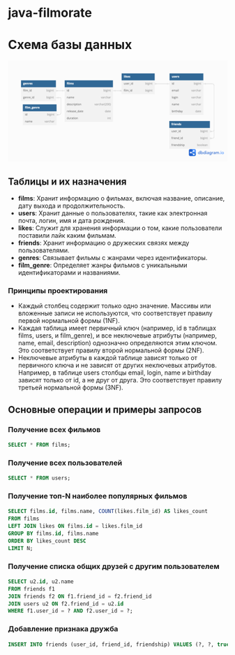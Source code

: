 # java-filmorate

# Схема базы данных

![Диаграмма базы данных](src/main/resources/images/filmorate_ER.png)

## Таблицы и их назначения

- **films**: Хранит информацию о фильмах, включая название, описание, дату выхода и продолжительность.
- **users**: Хранит данные о пользователях, такие как электронная почта, логин, имя и дата рождения.
- **likes**: Служит для хранения информации о том, какие пользователи поставили лайк каким фильмам.
- **friends**: Хранит информацию о дружеских связях между пользователями.
- **genres**: Связывает фильмы с жанрами через идентификаторы.
- **film_genre**: Определяет жанры фильмов с уникальными идентификаторами и названиями.


### Принципы проектирования

- Каждый столбец содержит только одно значение. Массивы или вложенные записи не используются, что соответствует правилу первой нормальной формы (1NF).
- Каждая таблица имеет первичный ключ (например, id в таблицах films, users, и film_genre), и все неключевые атрибуты (например, name, email, description) однозначно определяются этим ключом. Это соответствует правилу второй нормальной формы (2NF).
- Неключевые атрибуты в каждой таблице зависят только от первичного ключа и не зависят от других неключевых атрибутов. Например, в таблице users столбцы email, login, name и birthday зависят только от id, а не друг от друга. Это соответствует правилу третьей нормальной формы (3NF).

## Основные операции и примеры запросов

### Получение всех фильмов

```sql
SELECT * FROM films;
```

### Получение всех пользователей

```sql
SELECT * FROM users;
```

### Получение топ-N наиболее популярных фильмов

```sql
SELECT films.id, films.name, COUNT(likes.film_id) AS likes_count
FROM films
LEFT JOIN likes ON films.id = likes.film_id
GROUP BY films.id, films.name
ORDER BY likes_count DESC
LIMIT N;
```

### Получение списка общих друзей с другим пользователем

```sql
SELECT u2.id, u2.name
FROM friends f1
JOIN friends f2 ON f1.friend_id = f2.friend_id
JOIN users u2 ON f2.friend_id = u2.id
WHERE f1.user_id = ? AND f2.user_id = ?;
```

### Добавление признака дружба

```sql
INSERT INTO friends (user_id, friend_id, friendship) VALUES (?, ?, true);
```



